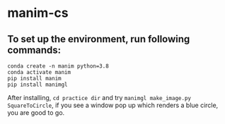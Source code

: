 # manim-cs

## To set up the environment, run following commands:

```
conda create -n manim python=3.8
conda activate manim
pip install manim
pip install manimgl
```

After installing, `cd practice dir` and try `manimgl make_image.py SquareToCircle`, if you see a window pop up which renders a blue circle, you are good to go.
